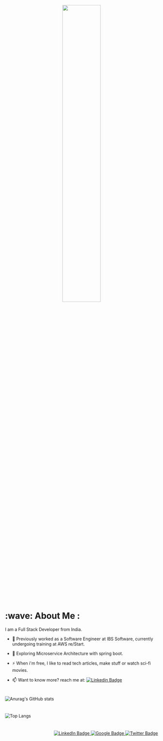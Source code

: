 
<div id="header" align="center">
  <img src="https://media.giphy.com/media/3ornk57KwDXf81rjWM/giphy.gif" width="50%"/>
</div>

<!--<img src="https://komarev.com/ghpvc/?username=k-ananthakrishnan&style=flat-square&color=blue" alt=""/>
<h1>
  hey there
  <img src="https://media.giphy.com/media/hvRJCLFzcasrR4ia7z/giphy.gif" width="30px"/>
</h1>
-->

<h1> :wave: About Me :</h1>

I am a Full Stack Developer from India.
- :telescope: Previously worked as a Software Engineer at IBS Software, currently undergoing training at AWS re/Start.

- :seedling: Exploring Microservice Architecture with spring boot.

- :zap: When i'm free, I like to read tech articles, make stuff or watch sci-fi movies.

- :mailbox: Want to know more? reach me at: [![Linkedin Badge](https://img.shields.io/badge/-Ananthakrishnan-blue?style=flat&logo=Linkedin&logoColor=white)]( https://www.linkedin.com/in/ananthakrishnan-k-80087212b)

#
![Anurag's GitHub stats](https://github-readme-stats.vercel.app/api?username=k-ananthakrishnan&count_private=true&show_icons=true&theme=github_dark&hide=issues&hide_border=true)
#
![Top Langs](https://github-readme-stats.vercel.app/api/top-langs/?username=k-ananthakrishnan&layout=compact&theme=github_dark&hide_border=true)

#


<div id="badges" align="right">
  <a href="https://www.linkedin.com/in/ananthakrishnan-k-80087212b">
    <img src="https://img.shields.io/badge/LinkedIn-white?logo=linkedin&logoColor=blue" alt="LinkedIn Badge"/>
  </a>
  <a href="g.dev/ananthakrishnan">
    <img src="https://img.shields.io/badge/Google-white?logo=google&logoColor=red" alt="Google Badge"/>
  </a>
  <a href="https://twitter.com/ananth__krish">
    <img src="https://img.shields.io/badge/twitter-white?logo=twitter&logoColor=blue" alt="Twitter Badge"/>
  </a>
</div>


<!---
k-ananthakrishnan/k-ananthakrishnan is a ✨ special ✨ repository because its `README.md` (this file) appears on your GitHub profile.
You can click the Preview link to take a look at your changes.
--->
